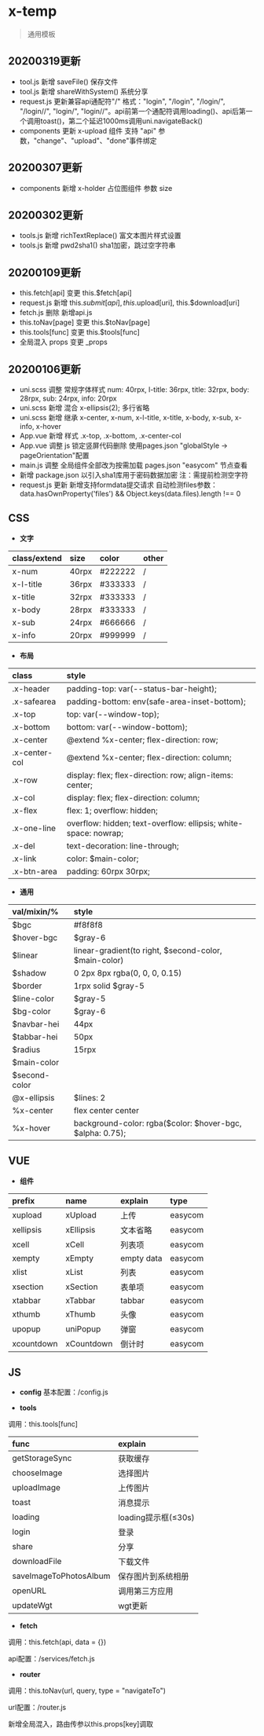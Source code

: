 # x-temp

> 通用模板

## 20200319更新
* tool.js 新增 saveFile() 保存文件
* tool.js 新增 shareWithSystem() 系统分享
* request.js 更新兼容api通配符"/" 格式："login", "/login", "/login/", "/login//", "login/", "login//"。api前第一个通配符调用loading()、api后第一个调用toast()，第二个延迟1000ms调用uni.navigateBack()
* components 更新 x-upload 组件 支持 "api" 参数，"change"、"upload"、"done"事件绑定

## 20200307更新
* components 新增 x-holder 占位图组件 参数 size

## 20200302更新
* tools.js 新增 richTextReplace() 富文本图片样式设置
* tools.js 新增 pwd2sha1() sha1加密，跳过空字符串

## 20200109更新
* this.fetch[api] 变更 this.$fetch[api]
* request.js 新增 this.$submit[api], this.$upload[uri], this.$download[uri]
* fetch.js 删除 新增api.js
* this.toNav[page] 变更 this.$toNav[page]
* this.tools[func] 变更 this.$tools[func]
* 全局混入 props 变更 _props

## 20200106更新
* uni.scss 调整 常规字体样式 num: 40rpx, l-title: 36rpx, title: 32rpx, body: 28rpx, sub: 24rpx, info: 20rpx
* uni.scss 新增 混合 x-ellipsis(2); 多行省略
* uni.scss 新增 继承 x-center, x-num, x-l-title, x-title, x-body, x-sub, x-info, x-hover
* App.vue 新增 样式 .x-top, .x-bottom, .x-center-col
* App.vue 调整 js 锁定竖屏代码删除 使用pages.json "globalStyle -> pageOrientation"配置
* main.js 调整 全局组件全部改为按需加载 pages.json "easycom" 节点查看
* 新增 package.json 以引入sha1库用于密码数据加密 注：需提前检测空字符
* request.js 更新 新增支持formdata提交请求 自动检测files参数：data.hasOwnProperty('files') && Object.keys(data.files).length !== 0

## CSS
* **文字**

| class/extend | size | color | other |
| :--- | :--- | :--- | :--- |
| x-num | 40rpx | #222222 | / |
| x-l-title | 36rpx | #333333 | / |
| x-title | 32rpx | #333333 | / |
| x-body | 28rpx | #333333 | / |
| x-sub | 24rpx | #666666 | / |
| x-info | 20rpx | #999999 | / |

* **布局**  
  
| class | style |
| :--- | :--- |
| .x-header | padding-top: var(--status-bar-height); |
| .x-safearea | padding-bottom: env(safe-area-inset-bottom); |
| .x-top | top: var(--window-top); |
| .x-bottom | bottom: var(--window-bottom); |
| .x-center | @extend %x-center; flex-direction: row; |
| .x-center-col | @extend %x-center; flex-direction: column; |
| .x-row | display: flex; flex-direction: row; align-items: center; |
| .x-col | display: flex; flex-direction: column; |
| .x-flex | flex: 1; overflow: hidden; |
| .x-one-line | overflow: hidden; text-overflow: ellipsis; white-space: nowrap; |
| .x-del | text-decoration: line-through; |
| .x-link | color: $main-color; |
| .x-btn-area | padding: 60rpx 30rpx; |

* **通用**

| val/mixin/% | style |
| :--- | :--- |
| $bgc | #f8f8f8 |
| $hover-bgc | $gray-6 |
| $linear | linear-gradient(to right, $second-color, $main-color) |
| $shadow | 0 2px 8px rgba(0, 0, 0, 0.15) |
| $border | 1rpx solid $gray-5 |
| $line-color | $gray-5 |
| $bg-color | $gray-6 |
| $navbar-hei | 44px |
| $tabbar-hei | 50px |
| $radius | 15rpx |
| $main-color |  |
| $second-color |  |
| @x-ellipsis | $lines: 2 |
| %x-center | flex center center |
| %x-hover | background-color: rgba($color: $hover-bgc, $alpha: 0.75); |

## VUE
* **组件**

| prefix | name | explain | type |
| :--- | :--- | :--- | :--- |
| xupload | xUpload | 上传 | easycom |
| xellipsis | xEllipsis | 文本省略 | easycom |
| xcell | xCell | 列表项 | easycom |
| xempty | xEmpty | empty data | easycom |
| xlist | xList | 列表 | easycom |
| xsection | xSection | 表单项 | easycom |
| xtabbar | xTabbar | tabbar | easycom |
| xthumb| xThumb | 头像 | easycom |
| upopup | uniPopup | 弹窗 | easycom |
| xcountdown | xCountdown | 倒计时 | easycom |

## JS
* **config**
基本配置：/config.js

* **tools**

调用：this.tools[func]

| func | explain |
| :--- | :--- |
| getStorageSync | 获取缓存 |
| chooseImage | 选择图片 |
| uploadImage | 上传图片 |
| toast | 消息提示 |
| loading | loading提示框(≤30s) |
| login | 登录 |
| share | 分享 |
| downloadFile | 下载文件 |
| saveImageToPhotosAlbum | 保存图片到系统相册 |
| openURL | 调用第三方应用 |
| updateWgt | wgt更新 |

* **fetch**

调用：this.fetch(api, data = {})

api配置：/services/fetch.js

* **router**

调用：this.toNav(url, query, type = "navigateTo")

url配置：/router.js

新增全局混入，路由传参以this.props[key]调取